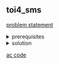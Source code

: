 ## toi4_sms
[problem statement](https://programming.in.th/tasks/toi4_sms)
<details>
  <summary>prerequisites</summary>
  <ul>
    <li>brute force implementation</li>
  </ul>
</details>

<details>
  <summary>solution</summary>
  <p>เราสามารถทำตามที่โจทย์สั่งตรงๆได้เลย แค่เราสังเกตว่าการที่เรากดปุ่มเดิมซ้ำไปสักพักตัวอักษรที่จะได้จะกลับมาซ้ำ เช่น ช่อง <code>9 W X Y Z</code> ถ้าเรากด 2 รอบเราจะได้ตัวอักษร <code>X</code>, ถ้าเรากด 6 รอบเราก็จะได้ <code>X</code> เช่นเดียวกัน ซึ่งก็แปลว่าการที่เรากด $m$ ครั้งก็เหมือนกับการที่เรากด $m+4, m+8, m+12, …, m+4k$ ครั้ง โดยที่ 4 คือจำนวนตัวอักษรในช่องที่ 9 หรือการที่เรากดไป $m$ ครั้งเราจะได้ตัวอักษรตัวเดียวกันกับตัวอักษรถ้าเรากดไป <ins>$m$ mod 4</ins> ครั้ง</p>

  <p>ในส่วนของการ implement เราสามารถเก็บจำนวนตัวอักษรของแต่ละช่อง และตัวอักษรแต่ละตัวที่อยู่ในช่อง ทำให้เราสามารถรู้ว่าตัวอักษรที่จะได้เป็นตัวอะไรใน $O(1)$ เวลาตอบคำถาม</p>

  <p>$TC =  O(N)$</p>
</details>

[ac code](./toi04_sms.cpp)
